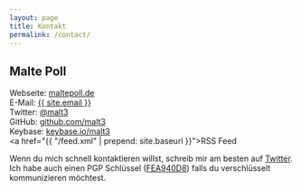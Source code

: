 ```yaml
---
layout: page
title: Kontakt
permalink: /contact/
---
```


## Malte Poll
<i class="fa fa-link"></i> Webseite: <a href="https://maltepoll.de">maltepoll.de</a>  
<i class="fa fa-envelope"></i> E-Mail: <a href="mailto:{{ site.email }}">{{ site.email }}</a>  
<i class="fa fa-twitter"></i> Twitter: <a href="https://twitter.com/malt3">@malt3</a>  
<i class="fa fa-github"></i> GitHub: <a href="https://github.com/malt3">github.com/malt3</a>  
<i class="fa fa-key"></i> Keybase: <a href="https://keybase.io/malt3">keybase.io/malt3</a>  
<i class="fa fa-rss"></i> <a href="{{ "/feed.xml" | prepend: site.baseurl }}">RSS Feed</a>

Wenn du mich schnell kontaktieren willst, schreib mir am besten auf [Twitter](https://twitter.com/malt3). Ich habe auch einen PGP Schlüssel ([FEA940D8](https://keybase.io/malt3/key.asc)) falls du verschlüsselt kommunizieren möchtest.